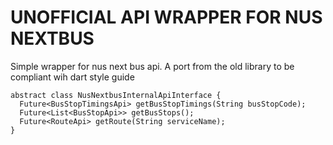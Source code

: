 # UNOFFICIAL API WRAPPER FOR NUS NEXTBUS 

Simple wrapper for nus next bus api.
A port from the old library to be compliant wih dart style guide


```$xslt
abstract class NusNextbusInternalApiInterface {
  Future<BusStopTimingsApi> getBusStopTimings(String busStopCode);
  Future<List<BusStopApi>> getBusStops();
  Future<RouteApi> getRoute(String serviceName);
}
```